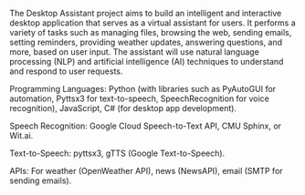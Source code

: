  The Desktop Assistant project aims to build an intelligent and interactive desktop application that serves as a virtual assistant for users. It performs a variety of tasks such as managing files, browsing the web, sending emails, setting reminders, providing weather updates, answering questions, and more, based on user input. The assistant will use natural language processing (NLP) and artificial intelligence (AI) techniques to understand and respond to user requests.

Programming Languages: Python (with libraries such as PyAutoGUI for automation, Pyttsx3 for text-to-speech, SpeechRecognition for voice recognition), JavaScript, C# (for desktop app development).

Speech Recognition: Google Cloud Speech-to-Text API, CMU Sphinx, or Wit.ai.

Text-to-Speech: pyttsx3, gTTS (Google Text-to-Speech).

APIs: For weather (OpenWeather API), news (NewsAPI), email (SMTP for sending emails).
